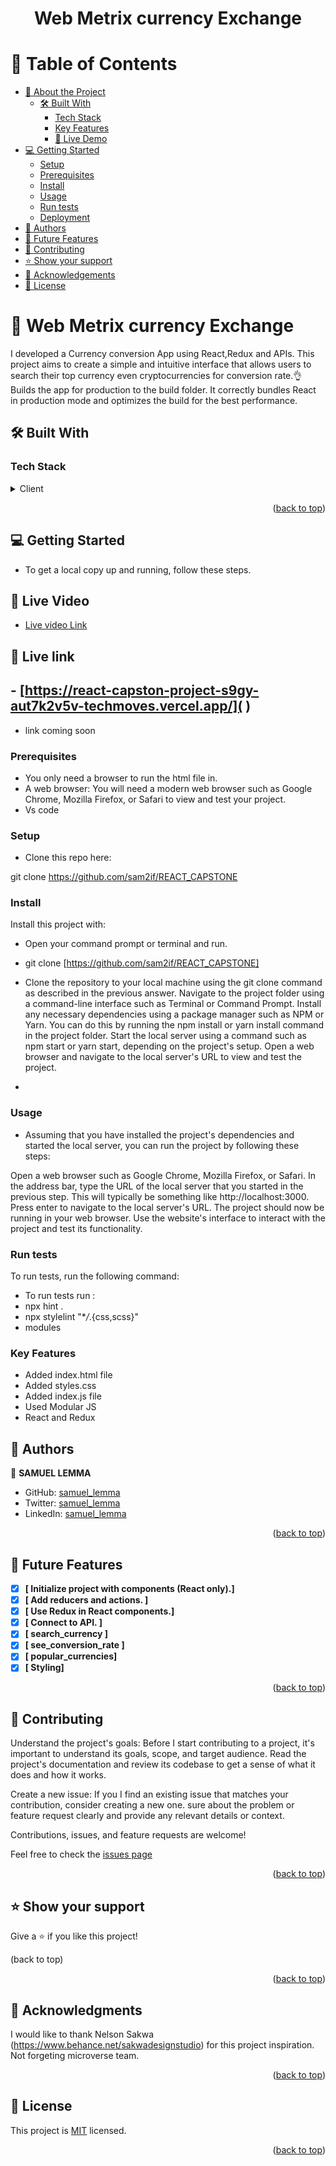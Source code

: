 
<a name="readme-top"></a>

<div align="center">


  <h1><b>Web Metrix currency Exchange</b></h1>



</div>

<!-- TABLE OF CONTENTS -->

# 📗 Table of Contents

- [📖 About the Project](#about-project)
  - [🛠 Built With](#built-with)
    - [Tech Stack](#tech-stack)
    - [Key Features](#key-features)
    - [🚀 Live Demo](#live-demo)
- [💻 Getting Started](#getting-started)
  - [Setup](#setup)
  - [Prerequisites](#prerequisites)
  - [Install](#install)
  - [Usage](#usage)
  - [Run tests](#run-tests)
  - [Deployment](#triangular_flag_on_post-deployment)
- [👥 Authors](#authors)
- [🔭 Future Features](#future-features)
- [🤝 Contributing](#contributing)
- [⭐️ Show your support](#support)
- [🙏 Acknowledgements](#acknowledgements)
- [📝 License](#license)

<!-- PROJECT DESCRIPTION -->

# 📖 Web Metrix currency Exchange<a name="about-project"></a>

 I developed a Currency conversion App using React,Redux  and APIs. This project aims to create a simple and intuitive interface that allows users to search their top currency even cryptocurrencies for conversion rate.👌 Builds the app for production to the build folder.
It correctly bundles React in production mode and optimizes the build for the best performance.


## 🛠 Built With <a name="built-with"></a>

### Tech Stack <a name="tech-stack"></a>


<details>
  <summary>Client</summary>
  <ul>
    <li><a href="https://www.w3schools.com/html/">HTML</a></li>
    <li><a href="https://www.w3schools.com/css/">CSS</a></li>
    <li><a href="https://www.w3schools.com/React/">React</a></li>
    <li><a href="https://www.w3schools.com/Redux/">Redux</a></li>
  </ul>
</details>


<p align="right">(<a href="#readme-top">back to top</a>)</p>

<!-- GETTING STARTED -->

## 💻 Getting Started <a name="getting-started"></a>

- To get a local copy up and running, follow these steps.

<!-- LIVE Video -->

## 🎥 Live Video <a name="live-video"></a>

- [Live video Link](https://github.com/sam2if/REACT_CAPSTONE)

<!-- LIVE Link -->
## 🚀 Live link <a name=""></a>
## - [https://react-capston-project-s9gy-aut7k2v5v-techmoves.vercel.app/]( )
- link coming soon
### Prerequisites

- You only need a browser to run the html file in.
-  A web browser: You will need a modern web browser such as Google Chrome, Mozilla Firefox, or Safari to view and test your project.
-  Vs code


### Setup

- Clone this repo here:

 git clone https://github.com/sam2if/REACT_CAPSTONE


### Install

Install this project with:

- Open your command prompt or terminal and run.

- git clone  [https://github.com/sam2if/REACT_CAPSTONE]

- Clone the repository to your local machine using the git clone command as described in the previous answer.
Navigate to the project folder using a command-line interface such as Terminal or Command Prompt.
Install any necessary dependencies using a package manager such as NPM or Yarn. You can do this by running the npm install or yarn install command in the project folder.
Start the local server using a command such as npm start or yarn start, depending on the project's setup.
Open a web browser and navigate to the local server's URL to view and test the project.
-

### Usage

- Assuming that you have installed the project's dependencies and started the local server, you can run the project by following these steps:

Open a web browser such as Google Chrome, Mozilla Firefox, or Safari.
In the address bar, type the URL of the local server that you started in the previous step. This will typically be something like http://localhost:3000.
Press enter to navigate to the local server's URL.
The project should now be running in your web browser. Use the website's interface to interact with the project and test its functionality.

### Run tests

To run tests, run the following command:

- To run tests run :
- npx hint .
- npx stylelint "\*_/_.{css,scss}"
- modules


###  Key Features <a name="Key-features"></a>
- Added index.html file
- Added styles.css
- Added index.js file
-  Used Modular JS
- React and Redux


<!-- AUTHORS -->

## 👥 Authors <a name="authors"></a>

👤 **SAMUEL LEMMA**

- GitHub: [samuel_lemma](https://github.com/sam2if)
- Twitter: [samuel_lemma](https://twitter.com/samuellemma3733)
- LinkedIn: [samuel_lemma](https://www.linkedin.com/in/samuel-lemma-7479b1214/)


<p align="right">(<a href="#readme-top">back to top</a>)</p>

<!-- FUTURE FEATURES -->

## 🔭 Future Features <a name="future-features"></a>

- [X] **[ Initialize project with components (React only).]**
- [x] **[ Add reducers and actions. ]**
- [X] **[  Use Redux in React components.]**
- [X] **[ Connect to API. ]**
- [X] **[ search_currency ]**
- [X] **[ see_conversion_rate ]**
- [X] **[ popular_currencies]**
- [X] **[ Styling]**

<p align="right">(<a href="#readme-top">back to top</a>)</p>

<!-- CONTRIBUTING -->

## 🤝 Contributing <a name="contributing"></a>

Understand the project's goals: Before I start contributing to a project, it's important to understand its goals, scope, and target audience. Read the project's documentation and review its codebase to get a sense of what it does and how it works.

Create a new issue: If you I find an existing issue that matches your contribution, consider creating a new one. sure about the problem or feature request clearly and provide any relevant details or context.


Contributions, issues, and feature requests are welcome!


Feel free to check the [issues page](https://github.com/sam2if/REACT_CAPSTONE/issues)
    
<p align="right">(<a href="">back to top</a>)</p>

<!-- SUPPORT --> 

## ⭐️ Show your support <a name="support"></a>

Give a ⭐️ if you like this project!

(back to top)


<p align="right">(<a href="#readme-top">back to top</a>)</p>

<!-- ACKNOWLEDGEMENTS -->

## 🙏 Acknowledgments <a name="acknowledgements"></a>

I would like to thank Nelson Sakwa (https://www.behance.net/sakwadesignstudio) for this project inspiration.
Not forgeting microverse team.

<p align="right">(<a href="#readme-top">back to top</a>)</p>

<!-- LICENSE -->

## 📝 License <a name="license"></a>

This project is [MIT](./LICENSE) licensed.

<p align="right">(<a href="#readme-top">back to top</a>)</p>
